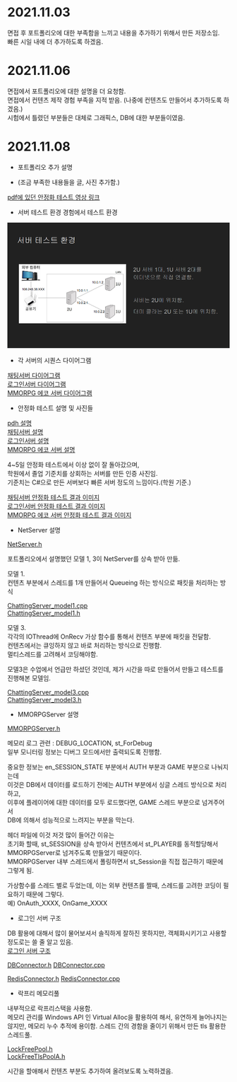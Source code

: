 2021.11.03   
===========  
면접 후 포트폴리오에 대한 부족함을 느끼고 내용을 추가하기 위해서 만든 저장소임.  
빠른 시일 내에 더 추가하도록 하겠음.  
    
    
    
    
    
2021.11.06     
=========== 
면접에서 포트폴리오에 대한 설명을 더 요청함.   
면접에서 컨텐츠 제작 경험 부족을 지적 받음. (나중에 컨텐츠도 만들어서 추가하도록 하겠음.)   
시험에서 틀렸던 부분들은 대체로 그래픽스, DB에 대한 부분들이였음.   
      
    
    
    
2021.11.08  
===========
- 포트폴리오 추가 설명  
  
- (조금 부족한 내용들을 글, 사진 추가함.)   
  
[pdf에 있던 안정화 테스트 영상 링크](https://www.youtube.com/watch?v=Y7Du3PCgPkg)  
  
- 서버 테스트 환경 경험에서 테스트 환경  
  
![안정화 테스트 환경 이미지](https://github.com/richard0326/Portfolio/blob/main/2.PNG)  
  

- 각 서버의 시퀀스 다이어그램  
  
[채팅서버 다이어그램](https://github.com/richard0326/Portfolio/blob/main/%EC%B1%84%ED%8C%85%EC%84%9C%EB%B2%84%20%EB%8B%A4%EC%9D%B4%EC%96%B4%EA%B7%B8%EB%9E%A8.PNG)  
[로그인서버 다이어그램](https://github.com/richard0326/Portfolio/blob/main/%EB%A1%9C%EA%B7%B8%EC%9D%B8%EC%84%9C%EB%B2%84%20%EB%8B%A4%EC%9D%B4%EC%96%B4%EA%B7%B8%EB%9E%A8.PNG)  
[MMORPG 에코 서버 다이어그램](https://github.com/richard0326/Portfolio/blob/main/MMORPG%EC%84%9C%EB%B2%84%20%EB%8B%A4%EC%9D%B4%EC%96%B4%EA%B7%B8%EB%9E%A8.PNG)  
  
  
- 안정화 테스트 설명 및 사진들  
  
[pdh 설명](https://github.com/richard0326/Portfolio/blob/main/pdh%EC%84%A4%EB%AA%85.PNG)  
[채팅서버 설명](https://github.com/richard0326/Portfolio/blob/main/%EC%B1%84%ED%8C%85%EC%84%A4%EB%AA%85.PNG)  
[로그인서버 설명](https://github.com/richard0326/Portfolio/blob/main/%EB%A1%9C%EA%B7%B8%EC%9D%B8%EC%84%A4%EB%AA%85.PNG)  
[MMORPG 에코 서버 설명](https://github.com/richard0326/Portfolio/blob/main/MMORPG%EC%84%A4%EB%AA%85.PNG)  
  
4~5일 안정화 테스트에서 이상 없이 잘 돌아갔으며,  
학원에서 졸업 기준치를 상회하는 서버를 만든 인증 사진임.  
기준치는 C#으로 만든 서버보다 빠른 서버 정도의 느낌이다.(학원 기준.)   
  
[채팅서버 안정화 테스트 결과 이미지](https://github.com/richard0326/Portfolio/blob/main/2020903%EC%9D%BC%EA%B9%8C%EC%A7%803.PNG)  
[로그인서버 안정화 테스트 결과 이미지](https://github.com/richard0326/Portfolio/blob/main/%EB%94%94%EC%9A%B4%ED%81%B4%EB%9D%BC%EB%B0%9C%EC%83%9D_%EC%9B%90%EC%9D%B8%EB%B6%88%EB%AA%85%206%EC%9D%BC.PNG)  
[MMORPG 에코 서버 안정화 테스트 결과 이미지](https://github.com/richard0326/Portfolio/blob/main/5%EC%9D%BC.PNG)  
  
- NetServer 설명  
   
[NetServer.h](https://github.com/richard0326/Portfolio/blob/main/NetServer.h)  
  
  
포트폴리오에서 설명했던 모델 1, 3이 NetServer를 상속 받아 만듦.  

모델 1.  
컨텐츠 부분에서 스레드를 1개 만들어서 Queueing 하는 방식으로 패킷을 처리하는 방식  
  
[ChattingServer_model1.cpp](https://github.com/richard0326/Portfolio/blob/main/ChattingServer_model1.cpp)  
[ChattingServer_model1.h](https://github.com/richard0326/Portfolio/blob/main/ChattingServer_model1.h)  
  
모델 3.   
각각의 IOThread에 OnRecv 가상 함수를 통해서 컨텐츠 부분에 패킷을 전달함.  
컨텐츠에서는 큐잉하지 않고 바로 처리하는 방식으로 진행함.  
멀티스레드를 고려해서 코딩해야함.  

모델3은 수업에서 언급만 하셨던 것인데, 제가 시간을 따로 만들어서 만들고 테스트를 진행해본 모델임.  
  
[ChattingServer_model3.cpp](https://github.com/richard0326/Portfolio/blob/main/ChattingServer_model3.cpp)  
[ChattingServer_model3.h](https://github.com/richard0326/Portfolio/blob/main/ChattingServer_model3.h)  
  
  
- MMORPGServer 설명  
  
[MMORPGServer.h](https://github.com/richard0326/Portfolio/blob/main/MMOServer.h)   
  
  
메모리 로그 관련 : DEBUG_LOCATION, st_ForDebug   
일부 모니터링 정보는 디버그 모드에서만 출력되도록 진행함.  
   
중요한 정보는 en_SESSION_STATE 부분에서 AUTH 부분과 GAME 부분으로 나눠지는데  
이것은 DB에서 데이터를 로드하기 전에는 AUTH 부분에서 싱글 스레드 방식으로 처리하고,  
이후에 플레이어에 대한 데이터를 모두 로드했다면, GAME 스레드 부분으로 넘겨주어서  
DB에 의해서 성능적으로 느려지는 부분을 막는다.  
   
헤더 파일에 이것 저것 많이 들어간 이유는  
초기화 할때, st_SESSION을 상속 받아서 컨텐츠에서 st_PLAYER를 동적할당해서 MMORPGServer로 넘겨주도록 만들었기 때문이다.  
MMORPGServer 내부 스레드에서 폴링하면서 st_Session을 직접 접근하기 때문에 그렇게 됨.  
  
가상함수를 스레드 별로 두었는데, 이는 외부 컨텐츠를 짤때, 스레드를 고려한 코딩이 필요하기 때문에 그렇다.  
예) OnAuth_XXXX, OnGame_XXXX  
  
  
- 로그인 서버 구조  
  
DB 활용에 대해서 많이 물어보셔서 솔직하게 잘하진 못하지만, 객체화시키기고 사용할 정도로는 쓸 줄 알고 있음.  
[로그인 서버 구조](https://github.com/richard0326/Portfolio/blob/main/%EB%A1%9C%EA%B7%B8%EC%9D%B8%20%EC%84%9C%EB%B2%84%20%EA%B5%AC%EC%A1%B0.PNG)  
  
[DBConnector.h](https://github.com/richard0326/Portfolio/blob/main/DBConnector.h)
[DBConnector.cpp](https://github.com/richard0326/Portfolio/blob/main/DBConnector.cpp)
  
[RedisConnector.h](https://github.com/richard0326/Portfolio/blob/main/RedisConnector.h)
[RedisConnector.cpp](https://github.com/richard0326/Portfolio/blob/main/RedisConnector.cpp)
  
  
- 락프리 메모리풀  
  
내부적으로 락프리스택을 사용함.  
메모리 관리를 Windows API 인 Virtual Alloc을 활용하여 해서, 유연하게 늘어나지는 않지만, 
메모리 누수 추적에 용이함.
스레드 간의 경함을 줄이기 위해서 만든 tls 활용한 스레드풀.  
  
[LockFreePool.h](https://github.com/richard0326/Portfolio/blob/main/LockFreePool.h)  
[LockFreeTlsPoolA.h](https://github.com/richard0326/Portfolio/blob/main/LockFreeTlsPoolA.h)
  
  
시간을 할애해서 컨텐츠 부분도 추가하여 올려보도록 노력하겠음.  
